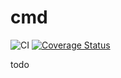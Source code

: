 # cmd

![CI](https://github.com/grongor/cmd/workflows/CI/badge.svg)
[![Coverage Status](https://coveralls.io/repos/github/grongor/cmd/badge.svg)](https://coveralls.io/github/grongor/cmd)

todo
